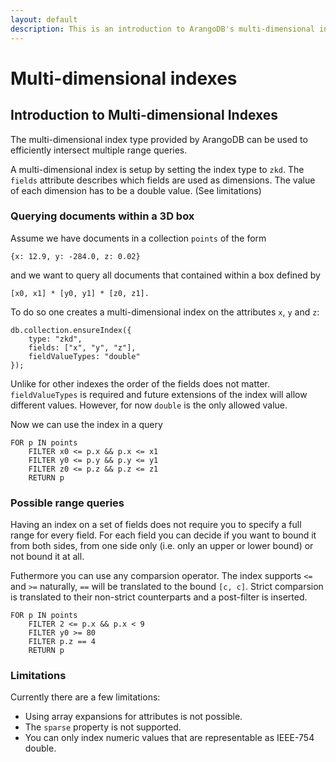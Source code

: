 ```yaml
---
layout: default
description: This is an introduction to ArangoDB's multi-dimensional indexes
---
```

Multi-dimensional indexes
================

Introduction to Multi-dimensional Indexes
-----------------------------------------

The multi-dimensional index type provided by ArangoDB can be used to efficiently
intersect multiple range queries.

A multi-dimensional index is setup by setting the index type to `zkd`. The `fields`
attribute describes which fields are used as dimensions. The value of each dimension
has to be a double value. (See limitations)


### Querying documents within a 3D box

Assume we have documents in a collection `points` of the form

    {x: 12.9, y: -284.0, z: 0.02}

and we want to query all documents that contained within a box defined by

    [x0, x1] * [y0, y1] * [z0, z1].

To do so one creates a multi-dimensional index on the attributes `x`, `y` and `z`:


    db.collection.ensureIndex({
        type: "zkd",
        fields: ["x", "y", "z"],
        fieldValueTypes: "double"
    });

Unlike for other indexes the order of the fields does not matter. `fieldValueTypes` is required and
future extensions of the index will allow different values. However, for now `double` is the only
allowed value.

Now we can use the index in a query

    FOR p IN points
        FILTER x0 <= p.x && p.x <= x1
        FILTER y0 <= p.y && p.y <= y1
        FILTER z0 <= p.z && p.z <= z1
        RETURN p

### Possible range queries

Having an index on a set of fields does not require you to specify a full range
for every field. For each field you can decide if you want to bound
it from both sides, from one side only (i.e. only an upper or lower bound)
or not bound it at all.

Futhermore you can use any comparsion operator. The index supports `<=` and `>=`
naturally, `==` will be translated to the bound `[c, c]`. Strict comparsion
is translated to their non-strict counterparts and a post-filter is inserted.

    FOR p IN points
        FILTER 2 <= p.x && p.x < 9
        FILTER y0 >= 80
        FILTER p.z == 4
        RETURN p

### Limitations

Currently there are a few limitations:

- Using array expansions for attributes is not possible.
- The `sparse` property is not supported.
- You can only index numeric values that are representable as IEEE-754 double.




